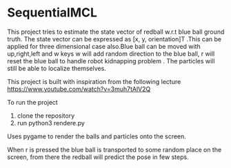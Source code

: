 # SequentialMCL

This project tries to estimate the state vector of redball w.r.t blue ball ground truth. The state vector can be expressed as [x, y, orientation]T .This can be applied for three dimensional case also.Blue ball can be moved with up,right,left and w keys w will add random direction to the blue ball, r will reset the blue ball to handle robot kidnapping problem . The particles will still be able to localize themselves.

This project is built with inspiration from the following lecture https://www.youtube.com/watch?v=3muh7tAlV2Q

To run the project 
1) clone the repository
2) run python3 rendere.py

Uses pygame to render the balls and particles onto the screen.

When r is pressed the blue ball is transported to some random place on the screen, from there the redball will predict the pose  in few steps.

